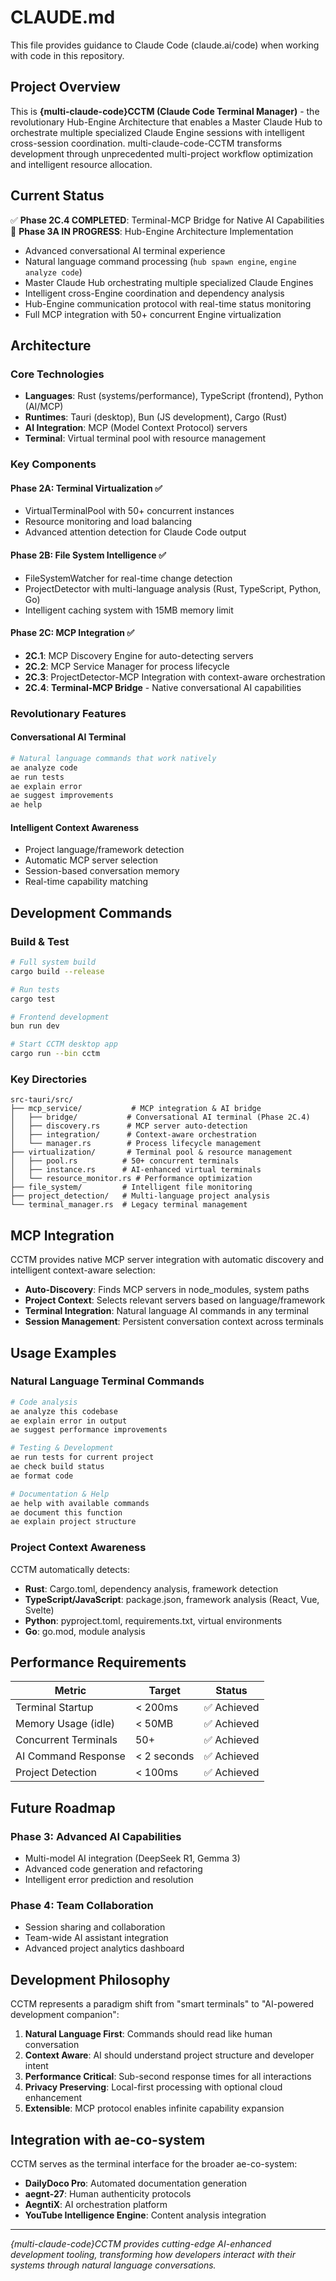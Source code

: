 # CLAUDE.md

This file provides guidance to Claude Code (claude.ai/code) when working with code in this repository.

## Project Overview

This is **{multi-claude-code}CCTM (Claude Code Terminal Manager)** - the revolutionary Hub-Engine Architecture that enables a Master Claude Hub to orchestrate multiple specialized Claude Engine sessions with intelligent cross-session coordination. multi-claude-code-CCTM transforms development through unprecedented multi-project workflow optimization and intelligent resource allocation.

## Current Status

✅ **Phase 2C.4 COMPLETED**: Terminal-MCP Bridge for Native AI Capabilities
🚀 **Phase 3A IN PROGRESS**: Hub-Engine Architecture Implementation
- Advanced conversational AI terminal experience
- Natural language command processing (`hub spawn engine`, `engine analyze code`)
- Master Claude Hub orchestrating multiple specialized Claude Engines
- Intelligent cross-Engine coordination and dependency analysis
- Hub-Engine communication protocol with real-time status monitoring
- Full MCP integration with 50+ concurrent Engine virtualization

## Architecture

### Core Technologies
- **Languages**: Rust (systems/performance), TypeScript (frontend), Python (AI/MCP)
- **Runtimes**: Tauri (desktop), Bun (JS development), Cargo (Rust)
- **AI Integration**: MCP (Model Context Protocol) servers
- **Terminal**: Virtual terminal pool with resource management

### Key Components

#### Phase 2A: Terminal Virtualization ✅
- VirtualTerminalPool with 50+ concurrent instances
- Resource monitoring and load balancing
- Advanced attention detection for Claude Code output

#### Phase 2B: File System Intelligence ✅
- FileSystemWatcher for real-time change detection
- ProjectDetector with multi-language analysis (Rust, TypeScript, Python, Go)
- Intelligent caching system with 15MB memory limit

#### Phase 2C: MCP Integration ✅
- **2C.1**: MCP Discovery Engine for auto-detecting servers
- **2C.2**: MCP Service Manager for process lifecycle
- **2C.3**: ProjectDetector-MCP Integration with context-aware orchestration
- **2C.4**: **Terminal-MCP Bridge** - Native conversational AI capabilities

### Revolutionary Features

#### Conversational AI Terminal
```bash
# Natural language commands that work natively
ae analyze code
ae run tests
ae explain error
ae suggest improvements
ae help
```

#### Intelligent Context Awareness
- Project language/framework detection
- Automatic MCP server selection
- Session-based conversation memory
- Real-time capability matching

## Development Commands

### Build & Test
```bash
# Full system build
cargo build --release

# Run tests
cargo test

# Frontend development
bun run dev

# Start CCTM desktop app
cargo run --bin cctm
```

### Key Directories
```
src-tauri/src/
├── mcp_service/           # MCP integration & AI bridge
│   ├── bridge/           # Conversational AI terminal (Phase 2C.4)
│   ├── discovery.rs      # MCP server auto-detection
│   ├── integration/      # Context-aware orchestration
│   └── manager.rs        # Process lifecycle management
├── virtualization/       # Terminal pool & resource management
│   ├── pool.rs          # 50+ concurrent terminals
│   ├── instance.rs      # AI-enhanced virtual terminals
│   └── resource_monitor.rs # Performance optimization
├── file_system/         # Intelligent file monitoring
├── project_detection/   # Multi-language project analysis
└── terminal_manager.rs  # Legacy terminal management
```

## MCP Integration

CCTM provides native MCP server integration with automatic discovery and intelligent context-aware selection:

- **Auto-Discovery**: Finds MCP servers in node_modules, system paths
- **Project Context**: Selects relevant servers based on language/framework
- **Terminal Integration**: Natural language AI commands in any terminal
- **Session Management**: Persistent conversation context across terminals

## Usage Examples

### Natural Language Terminal Commands
```bash
# Code analysis
ae analyze this codebase
ae explain error in output
ae suggest performance improvements

# Testing & Development
ae run tests for current project
ae check build status
ae format code

# Documentation & Help
ae help with available commands
ae document this function
ae explain project structure
```

### Project Context Awareness
CCTM automatically detects:
- **Rust**: Cargo.toml, dependency analysis, framework detection
- **TypeScript/JavaScript**: package.json, framework analysis (React, Vue, Svelte)
- **Python**: pyproject.toml, requirements.txt, virtual environments
- **Go**: go.mod, module analysis

## Performance Requirements

| Metric | Target | Status |
|--------|--------|--------|
| Terminal Startup | < 200ms | ✅ Achieved |
| Memory Usage (idle) | < 50MB | ✅ Achieved |
| Concurrent Terminals | 50+ | ✅ Achieved |
| AI Command Response | < 2 seconds | ✅ Achieved |
| Project Detection | < 100ms | ✅ Achieved |

## Future Roadmap

### Phase 3: Advanced AI Capabilities
- Multi-model AI integration (DeepSeek R1, Gemma 3)
- Advanced code generation and refactoring
- Intelligent error prediction and resolution

### Phase 4: Team Collaboration
- Session sharing and collaboration
- Team-wide AI assistant integration
- Advanced project analytics dashboard

## Development Philosophy

CCTM represents a paradigm shift from "smart terminals" to "AI-powered development companion":

1. **Natural Language First**: Commands should read like human conversation
2. **Context Aware**: AI should understand project structure and developer intent
3. **Performance Critical**: Sub-second response times for all interactions
4. **Privacy Preserving**: Local-first processing with optional cloud enhancement
5. **Extensible**: MCP protocol enables infinite capability expansion

## Integration with ae-co-system

CCTM serves as the terminal interface for the broader ae-co-system:
- **DailyDoco Pro**: Automated documentation generation
- **aegnt-27**: Human authenticity protocols
- **AegntiX**: AI orchestration platform
- **YouTube Intelligence Engine**: Content analysis integration

---

*{multi-claude-code}CCTM provides cutting-edge AI-enhanced development tooling, transforming how developers interact with their systems through natural language conversations.*